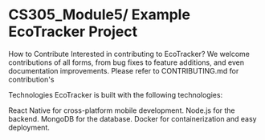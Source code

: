 # CS305_Module5/ Example EcoTracker Project
How to Contribute
Interested in contributing to EcoTracker? We welcome contributions of all forms, from bug fixes to feature additions, and even documentation improvements. Please refer to CONTRIBUTING.md for contribution's

Technologies
EcoTracker is built with the following technologies:

React Native for cross-platform mobile development.
Node.js for the backend.
MongoDB for the database.
Docker for containerization and easy deployment.
